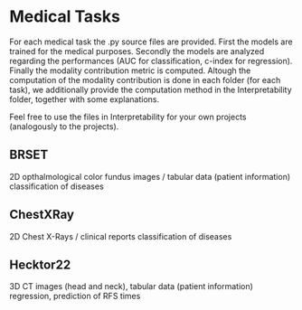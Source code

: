 # Medical Tasks
For each medical task the .py source files are provided.
First the models are trained for the medical purposes. Secondly the models are analyzed regarding the performances (AUC for classification, c-index for regression). Finally the modality contribution metric is computed.
Altough the computation of the modality contribution is done in each folder (for each task),
we additionally provide the computation method in the Interpretability folder, 
together with some explanations.

Feel free to use the files in Interpretability for your own projects (analogously to the projects).

## BRSET
2D opthalmological color fundus images / tabular data (patient information)
classification of diseases

## ChestXRay
2D Chest X-Rays / clinical reports
classification of diseases

## Hecktor22
3D CT images (head and neck), tabular data (patient information)
regression, prediction of RFS times

